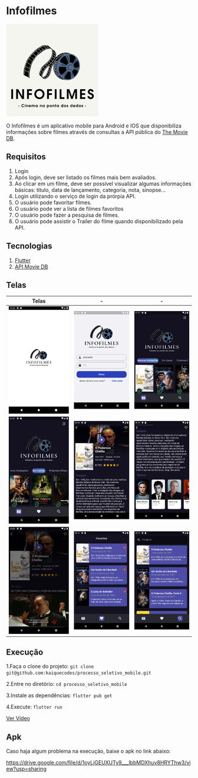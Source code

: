 # Infofilmes

![infofilmes](/imagens/logo.png)

O Infofilmes é um aplicativo mobile para Android e IOS que disponibiliza informações sobre filmes através de consultas a API pública do [The Movie DB](https://www.themoviedb.org/?language=pt-BR).

## Requisitos

1. Login
2. Após login, deve ser listado os filmes mais bem avaliados.
3. Ao clicar em um filme, deve ser possível visualizar algumas informações básicas: titulo, data de lançamento, categoria, nota, sinopse...
4. Login utilizando o serviço de login da prórpia API.
5. O usuário pode favoritar filmes.
6. O usuário pode ver a lista de filmes favoritos
7. O usuário pode fazer a pesquisa de filmes.
8. O usuário pode assistir o Trailer do filme quando disponibilizado pela API.

## Tecnologias

1. [Flutter](https://flutter.dev/)
2. [API Movie DB](https://developers.themoviedb.org/3/getting-started/introduction)

## Telas


Telas     | - | -
--------- | ---------------- | ----------------
<img src="/imagens/1-splash.png" width = 300px> | <img src="/imagens/2-login.png" width = 300px> | <img src="/imagens/3-maior-avaliação.png" width = 300px> 
<img src="/imagens/4-em-cartaz.png" width = 300px> | <img src="/imagens/6-filme.png" width = 300px> | <img src="/imagens/7-atores.png" width = 300px> 
<img src="/imagens/8-Trailer.png" width = 300px> | <img src="/imagens/9-favoritos.png" width = 300px> | <img src="/imagens/10-busca.png" width = 300px> 


## Execução

1.Faça o clone do projeto: `git clone git@github.com:kaiquecodes/processo_seletivo_mobile.git`

2.Entre no diretório: `cd processo_seletivo_mobile`

3.Instale as dependências: `flutter pub get`

4.Execute: `flutter run`

<a href="https://www.youtube.com/watch?v=ycpnm5U7I_g" target="_blank">Ver Vídeo</a>

## Apk

Caso haja algum problema na execução, baixe o apk no link abaixo:

<https://drive.google.com/file/d/1oyLjGEUXUTy9___lbbMDXhuv8HRYThw3/view?usp=sharing>



